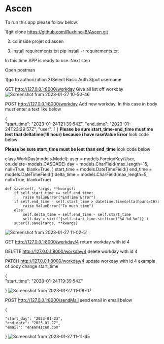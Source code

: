 # Ascen
To run this app please follow below.

1)git clone https://github.com/Ruxhino-B/Ascen.git

2) cd inside projet cd ascen

3) install requirements.txt
pip install -r requirements.txt

In this time APP is ready to use.
Next step

Open postman

1)go to authorization
2)Select Basic Auth
3)put username

GET http://127.0.0.1:8000/workday Give all list off workday
![Screenshot from 2023-01-27 10-50-46](https://user-images.githubusercontent.com/32514053/215057528-da897d2a-11aa-41e9-bd08-295fe522e28c.png)

POST http://127.0.0.1:8000/workday Add new workday. In this case in body must enter a text like below

{  
    "start_time": "2023-01-24T21:39:54Z",
    "end_time": "2023-01-24T23:39:57Z",
    "user": 1
}
**Please be sure start_time-end_time must me lest that deltatime(16 hour) because i have raseValue Error** look code below

**Please be sure start_time must be lest than end_time** look code below

class WorkDay(models.Model):
    user = models.ForeignKey(User, on_delete=models.CASCADE)
    day = models.CharField(max_length=15, null=True, blank=True, )
    start_time = models.DateTimeField()
    end_time = models.DateTimeField()
    delta_time = models.CharField(max_length=5, null=True, blank=True)

    def save(self, *args, **kwargs):
        if self.start_time >= self.end_time:
            raise ValueError("EndTime Error")
        if self.end_time - self.start_time > datetime.timedelta(hours=16):
            raise ValueError("To much time")
        else:
            self.delta_time = self.end_time - self.start_time
            self.day = str(f'{self.start_time.strftime("%A-%d-%m")}')
        super().save(*args, **kwargs)
  
![Screenshot from 2023-01-27 11-02-51](https://user-images.githubusercontent.com/32514053/215059757-c12272ba-4f79-472a-9ff4-6b938b3ec322.png)


GET http://127.0.0.1:8000/workday/4 return workday with id 4

DELETE http://127.0.0.1:8000/workday/4 delete workday with id 4

PATCH http://127.0.0.1:8000/workday/4 update workday with id 4 example of body change start_time

{    
    "start_time": "2023-01-24T19:39:54Z"  
    
}
![Screenshot from 2023-01-27 11-08-07](https://user-images.githubusercontent.com/32514053/215060639-57692217-a15b-4eaa-8410-c46674537fbd.png)

POST http://127.0.0.1:8000/sendMail send email in email below

{
    
    "start_day": "2023-01-23",
    "end_date": "2023-01-27",
    "email": "enea@ascen.com"
}
![Screenshot from 2023-01-27 11-11-45](https://user-images.githubusercontent.com/32514053/215061384-bfae239f-f0cf-44a8-842d-edb7e94a6e04.png)


